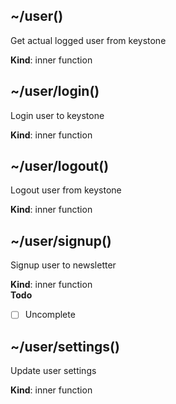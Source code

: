 <a name="/user"></a>

## ~/user()
Get actual logged user from keystone

**Kind**: inner function  
<a name="/user/login"></a>

## ~/user/login()
Login user to keystone

**Kind**: inner function  
<a name="/user/logout"></a>

## ~/user/logout()
Logout user from keystone

**Kind**: inner function  
<a name="/user/signup"></a>

## ~/user/signup()
Signup user to newsletter

**Kind**: inner function  
**Todo**

- [ ] Uncomplete

<a name="/user/settings"></a>

## ~/user/settings()
Update user settings

**Kind**: inner function  
